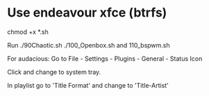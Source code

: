 # Use endeavour xfce (btrfs)

chmod +x *.sh

Run ./90Chaotic.sh ./100_Openbox.sh and 110_bspwm.sh

For audacious:
Go to File - Settings - Plugins - General - Status Icon

Click and change to system tray.

In playlist go to 'Title Format' and change to 'Title-Artist'


